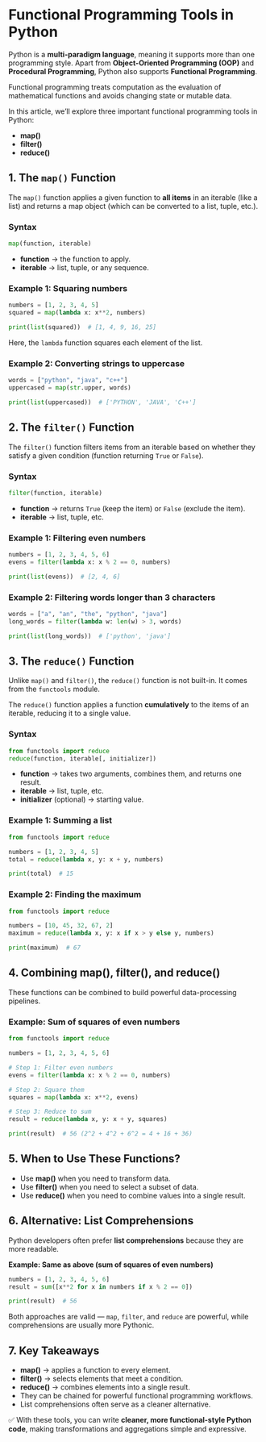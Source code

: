 # Functional Programming Tools in Python

Python is a **multi-paradigm language**, meaning it supports more than one programming style. Apart from **Object-Oriented Programming (OOP)** and **Procedural Programming**, Python also supports **Functional Programming**.

Functional programming treats computation as the evaluation of mathematical functions and avoids changing state or mutable data.

In this article, we’ll explore three important functional programming tools in Python:

- **map()**
- **filter()**
- **reduce()**

## 1. The `map()` Function

The `map()` function applies a given function to **all items** in an iterable (like a list) and returns a map object (which can be converted to a list, tuple, etc.).

### Syntax

```python
map(function, iterable)
```

- **function** → the function to apply.
- **iterable** → list, tuple, or any sequence.

### Example 1: Squaring numbers

```python
numbers = [1, 2, 3, 4, 5]
squared = map(lambda x: x**2, numbers)

print(list(squared))  # [1, 4, 9, 16, 25]
```

Here, the `lambda` function squares each element of the list.

### Example 2: Converting strings to uppercase

```python
words = ["python", "java", "c++"]
uppercased = map(str.upper, words)

print(list(uppercased))  # ['PYTHON', 'JAVA', 'C++']
```

## 2. The `filter()` Function

The `filter()` function filters items from an iterable based on whether they satisfy a given condition (function returning `True` or `False`).

### Syntax

```python
filter(function, iterable)
```

- **function** → returns `True` (keep the item) or `False` (exclude the item).
- **iterable** → list, tuple, etc.

### Example 1: Filtering even numbers

```python
numbers = [1, 2, 3, 4, 5, 6]
evens = filter(lambda x: x % 2 == 0, numbers)

print(list(evens))  # [2, 4, 6]
```

### Example 2: Filtering words longer than 3 characters

```python
words = ["a", "an", "the", "python", "java"]
long_words = filter(lambda w: len(w) > 3, words)

print(list(long_words))  # ['python', 'java']
```

## 3. The `reduce()` Function

Unlike `map()` and `filter()`, the `reduce()` function is not built-in. It comes from the `functools` module.

The `reduce()` function applies a function **cumulatively** to the items of an iterable, reducing it to a single value.

### Syntax

```python
from functools import reduce
reduce(function, iterable[, initializer])
```

- **function** → takes two arguments, combines them, and returns one result.
- **iterable** → list, tuple, etc.
- **initializer** (optional) → starting value.

### Example 1: Summing a list

```python
from functools import reduce

numbers = [1, 2, 3, 4, 5]
total = reduce(lambda x, y: x + y, numbers)

print(total)  # 15
```

### Example 2: Finding the maximum

```python
from functools import reduce

numbers = [10, 45, 32, 67, 2]
maximum = reduce(lambda x, y: x if x > y else y, numbers)

print(maximum)  # 67
```

## 4. Combining map(), filter(), and reduce()

These functions can be combined to build powerful data-processing pipelines.

### Example: Sum of squares of even numbers

```python
from functools import reduce

numbers = [1, 2, 3, 4, 5, 6]

# Step 1: Filter even numbers
evens = filter(lambda x: x % 2 == 0, numbers)

# Step 2: Square them
squares = map(lambda x: x**2, evens)

# Step 3: Reduce to sum
result = reduce(lambda x, y: x + y, squares)

print(result)  # 56 (2^2 + 4^2 + 6^2 = 4 + 16 + 36)
```

## 5. When to Use These Functions?

- Use **map()** when you need to transform data.
- Use **filter()** when you need to select a subset of data.
- Use **reduce()** when you need to combine values into a single result.

## 6. Alternative: List Comprehensions

Python developers often prefer **list comprehensions** because they are more readable.

**Example: Same as above (sum of squares of even numbers)**

```python
numbers = [1, 2, 3, 4, 5, 6]
result = sum([x**2 for x in numbers if x % 2 == 0])

print(result)  # 56
```

Both approaches are valid — `map`, `filter`, and `reduce` are powerful, while comprehensions are usually more Pythonic.

## 7. Key Takeaways

- **map()** → applies a function to every element.
- **filter()** → selects elements that meet a condition.
- **reduce()** → combines elements into a single result.
- They can be chained for powerful functional programming workflows.
- List comprehensions often serve as a cleaner alternative.

✅ With these tools, you can write **cleaner, more functional-style Python code**, making transformations and aggregations simple and expressive.

